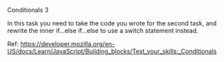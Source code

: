 Conditionals 3

In this task you need to take the code you wrote for the second task, and rewrite the inner if...else if...else to use a switch statement instead.

Ref: https://developer.mozilla.org/en-US/docs/Learn/JavaScript/Building_blocks/Test_your_skills:_Conditionals
